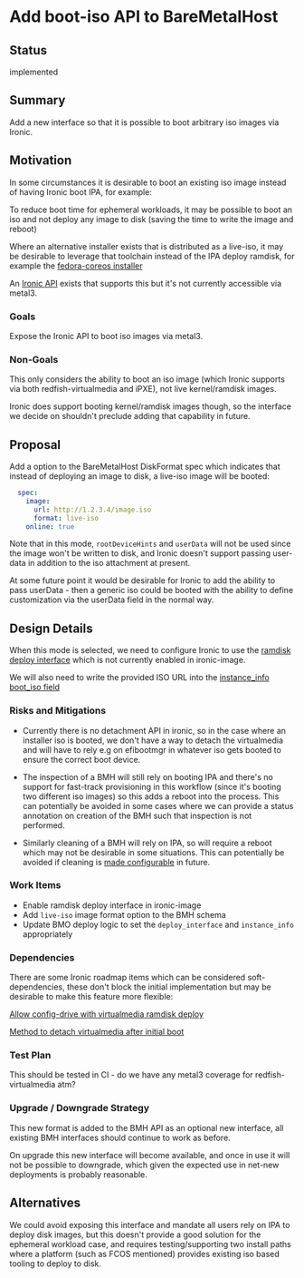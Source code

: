 <!--
 This work is licensed under a Creative Commons Attribution 3.0
 Unported License.

 http://creativecommons.org/licenses/by/3.0/legalcode
-->

# Add boot-iso API to BareMetalHost

<!-- cSpell:ignore efibootmgr,fcos -->

## Status

implemented

## Summary

Add a new interface so that it is possible to boot arbitrary
iso images via Ironic.

## Motivation

In some circumstances it is desirable to boot an existing iso image
instead of having Ironic boot IPA, for example:

To reduce boot time for ephemeral workloads, it may be possible to boot an iso
and not deploy any image to disk (saving the time to write the image and reboot)

Where an alternative installer exists that is distributed as a live-iso, it
may be desirable to leverage that toolchain instead of the IPA deploy ramdisk,
for example the [fedora-coreos installer](https://docs.fedoraproject.org/en-US/fedora-coreos/bare-metal/)

An [Ironic API](https://docs.openstack.org/ironic/latest/admin/ramdisk-boot.html)
exists that supports this but it's not currently accessible via metal3.

### Goals

Expose the Ironic API to boot iso images via metal3.

### Non-Goals

This only considers the ability to boot an iso image (which Ironic supports
via both redfish-virtualmedia and iPXE), not live kernel/ramdisk images.

Ironic does support booting kernel/ramdisk images though, so the interface
we decide on shouldn't preclude adding that capability in future.

## Proposal

Add a option to the BareMetalHost DiskFormat spec which indicates that instead
of deploying an image to disk, a live-iso image will be booted:

```yaml
  spec:
    image:
      url: http://1.2.3.4/image.iso
      format: live-iso
    online: true
```

Note that in this mode, `rootDeviceHints` and `userData` will not be used
since the image won't be written to disk, and Ironic doesn't
support passing user-data in addition to the iso attachment at present.

At some future point it would be desirable for Ironic to add the ability
to pass userData - then a generic iso could be booted with the ability
to define customization via the userData field in the normal way.

## Design Details

When this mode is selected, we need to configure Ironic to use the [ramdisk
deploy interface](https://docs.openstack.org/ironic/latest/admin/ramdisk-boot.html)
which is not currently enabled in ironic-image.

We will also need to write the provided ISO URL into the
[instance_info boot_iso field](https://docs.openstack.org/ironic/latest/admin/drivers/redfish.html#virtual-media-ramdisk)

### Risks and Mitigations

- Currently there is no detachment API in ironic, so in the case where an installer
  iso is booted, we don't have a way to detach the virtualmedia and will have to
  rely e.g on efibootmgr in whatever iso gets booted to ensure the correct boot device.

- The inspection of a BMH will still rely on booting IPA and there's no support for
  fast-track provisioning in this workflow (since it's booting two different
  iso images) so this adds a reboot into the process.  This can potentially be
  avoided in some cases where we can provide a status annotation on creation of
  the BMH such that inspection is not performed.

- Similarly cleaning of a BMH will rely on IPA, so will require a reboot which may
  not be desirable in some situations.  This can potentially be avoided if cleaning
  is [made configurable](https://github.com/metal3-io/metal3-docs/pull/151) in future.

### Work Items

- Enable ramdisk deploy interface in ironic-image
- Add `live-iso` image format option to the BMH schema
- Update BMO deploy logic to set the `deploy_interface` and `instance_info` appropriately

### Dependencies

There are some Ironic roadmap items which can be considered soft-dependencies,
these don't block the initial implementation but may be desirable to make
this feature more flexible:

[Allow config-drive with virtualmedia ramdisk deploy](https://storyboard.openstack.org/#!/story/2008380)

[Method to detach virtualmedia after initial boot](https://storyboard.openstack.org/#!/story/2008363)

### Test Plan

This should be tested in CI - do we have any metal3 coverage for
redfish-virtualmedia atm?

### Upgrade / Downgrade Strategy

This new format is added to the BMH API as an optional new interface, all existing
BMH interfaces should continue to work as before.

On upgrade this new interface will become available, and once in use it will not
be possible to downgrade, which given the expected use in net-new deployments
is probably reasonable.

## Alternatives

We could avoid exposing this interface and mandate all users rely on IPA to
deploy disk images, but this doesn't provide a good solution for the
ephemeral workload case, and requires testing/supporting two install paths
where a platform (such as FCOS mentioned) provides existing iso based
tooling to deploy to disk.
